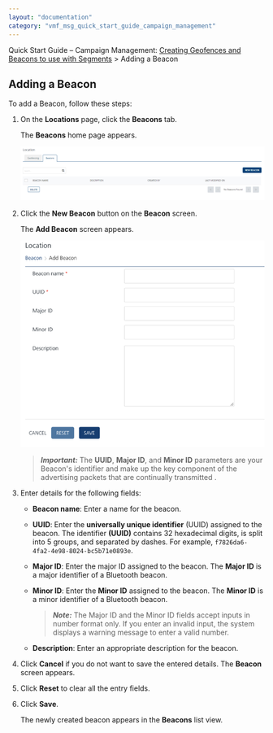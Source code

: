```yaml
---
layout: "documentation"
category: "vmf_msg_quick_start_guide_campaign_management"
---
```

                           

Quick Start Guide – Campaign Management: [Creating Geofences and Beacons to use with Segments](Ge_Adding.html) > Adding a Beacon

Adding a Beacon
---------------

To add a Beacon, follow these steps:

1.  On the **Locations** page, click the **Beacons** tab.
    
    The **Beacons** home page appears.
    
    ![](Resources/Images/beahompag_629x139.png)
    
2.  Click the **New Beacon** button on the **Beacon** screen.
    
    The **Add Beacon** screen appears.
    
    ![](Resources/Images/newbeaconadd.png)
    
    > **_Important:_** The **UUID**, **Major ID**, and **Minor ID** parameters are your Beacon's identifier and make up the key component of the advertising packets that are continually transmitted .
    
3.  Enter details for the following fields:
    *   **Beacon name**: Enter a name for the beacon.
    *   **UUID**: Enter the **universally unique identifier** (UUID) assigned to the beacon. The identifier **(UUID)** contains 32 hexadecimal digits, is split into 5 groups, and separated by dashes. For example, `f7826da6-4fa2-4e98-8024-bc5b71e0893e`.
    *   **Major ID**: Enter the major ID assigned to the beacon. The **Major ID** is a major identifier of a Bluetooth beacon.
    *   **Minor ID**: Enter the **Minor ID** assigned to the beacon. The **Minor ID** is a minor identifier of a Bluetooth beacon.
        
        > **_Note:_** The Major ID and the Minor ID fields accept inputs in number format only. If you enter an invalid input, the system displays a warning message to enter a valid number.
        
    *   **Description**: Enter an appropriate description for the beacon.
4.  Click **Cancel** if you do not want to save the entered details. The **Beacon** screen appears.
5.  Click **Reset** to clear all the entry fields.
6.  Click **Save**.
    
    The newly created beacon appears in the **Beacons** list view.

